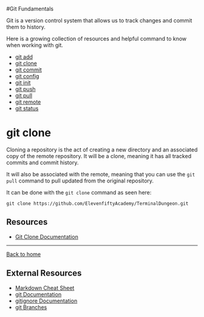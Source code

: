 #Git Fundamentals

Git is a version control system that allows us to track changes and commit them to history.

Here is a growing collection of resources and helpful command to know when working with git.

- [git add](./commands/Add.md)
- [git clone](./commands/Clone.md)
- [git commit](./commands/Commit.md)
- [git config](./commands/Config.md)
- [git init](./commands/Init.md)
- [git push](./commands/Push.md)
- [git pull](./commands/Pull.md)
- [git remote](./commands/Remote.md)
- [git status](./commands/Status.md)

# git clone

Cloning a repository is the act of creating a new directory and an associated copy of the remote repository. It will be a clone, meaning it has all tracked commits and commit history.

It will also be associated with the remote, meaning that you can use the `git pull` command to pull updated from the original repository.

It can be done with the `git clone` command as seen here:

```
git clone https://github.com/ElevenfiftyAcademy/TerminalDungeon.git
```

## Resources

- [Git Clone Documentation](https://git-scm.com/docs/git-clone)

---

[Back to home](../README.md)

## External Resources
- [Markdown Cheat Sheet](https://www.markdownguide.org/cheat-sheet/)
- [git Documentation](https://git-scm.com/docs)
- [gitignore Documentation](https://git-scm.com/docs/gitignore)
- [git Branches](https://git-scm.com/book/en/v2/Git-Branching-Branches-in-a-Nutshell)

